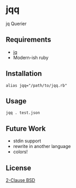 # jqq

jq Querier

## Requirements

* [jq](https://github.com/stedolan/jq)
* Modern-ish ruby

## Installation

```
alias jqq="/path/to/jqq.rb"
```

## Usage

```
jqq . test.json
```

## Future Work

* stdin support
* rewrite in another language
* colors!

## License

[2-Clause BSD](LICENSE)

